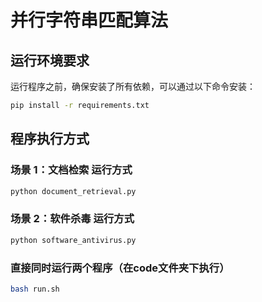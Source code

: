 # 并行字符串匹配算法

## 运行环境要求

运行程序之前，确保安装了所有依赖，可以通过以下命令安装：

```bash
pip install -r requirements.txt
```

## 程序执行方式

### 场景 1：文档检索 运行方式
```bash
python document_retrieval.py
```
### 场景 2：软件杀毒 运行方式
```bash
python software_antivirus.py
```

### 直接同时运行两个程序（在code文件夹下执行）
```bash
bash run.sh
```



